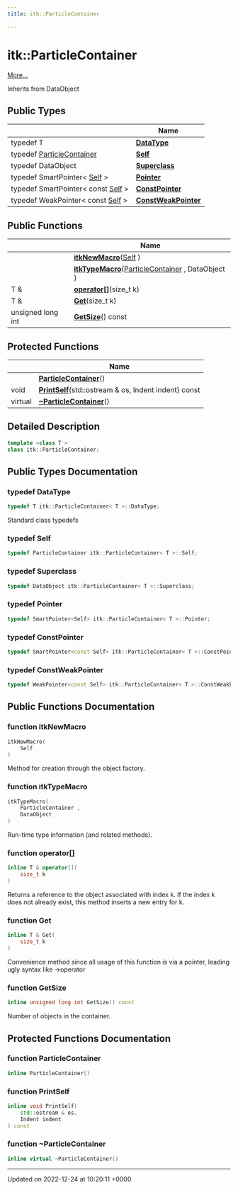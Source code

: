 ```yaml
---
title: itk::ParticleContainer

---
```


# itk::ParticleContainer



 [More...](#detailed-description)

Inherits from DataObject

## Public Types

|                | Name           |
| -------------- | -------------- |
| typedef T | **[DataType](../Classes/classitk_1_1ParticleContainer.md#typedef-datatype)**  |
| typedef [ParticleContainer](../Classes/classitk_1_1ParticleContainer.md) | **[Self](../Classes/classitk_1_1ParticleContainer.md#typedef-self)**  |
| typedef DataObject | **[Superclass](../Classes/classitk_1_1ParticleContainer.md#typedef-superclass)**  |
| typedef SmartPointer< [Self](../Classes/classitk_1_1ParticleContainer.md) > | **[Pointer](../Classes/classitk_1_1ParticleContainer.md#typedef-pointer)**  |
| typedef SmartPointer< const [Self](../Classes/classitk_1_1ParticleContainer.md) > | **[ConstPointer](../Classes/classitk_1_1ParticleContainer.md#typedef-constpointer)**  |
| typedef WeakPointer< const [Self](../Classes/classitk_1_1ParticleContainer.md) > | **[ConstWeakPointer](../Classes/classitk_1_1ParticleContainer.md#typedef-constweakpointer)**  |

## Public Functions

|                | Name           |
| -------------- | -------------- |
| | **[itkNewMacro](../Classes/classitk_1_1ParticleContainer.md#function-itknewmacro)**([Self](../Classes/classitk_1_1ParticleContainer.md) ) |
| | **[itkTypeMacro](../Classes/classitk_1_1ParticleContainer.md#function-itktypemacro)**([ParticleContainer](../Classes/classitk_1_1ParticleContainer.md) , DataObject ) |
| T & | **[operator[]](../Classes/classitk_1_1ParticleContainer.md#function-operator[])**(size_t k) |
| T & | **[Get](../Classes/classitk_1_1ParticleContainer.md#function-get)**(size_t k) |
| unsigned long int | **[GetSize](../Classes/classitk_1_1ParticleContainer.md#function-getsize)**() const |

## Protected Functions

|                | Name           |
| -------------- | -------------- |
| | **[ParticleContainer](../Classes/classitk_1_1ParticleContainer.md#function-particlecontainer)**() |
| void | **[PrintSelf](../Classes/classitk_1_1ParticleContainer.md#function-printself)**(std::ostream & os, Indent indent) const |
| virtual | **[~ParticleContainer](../Classes/classitk_1_1ParticleContainer.md#function-~particlecontainer)**() |

## Detailed Description

```cpp
template <class T >
class itk::ParticleContainer;
```

## Public Types Documentation

### typedef DataType

```cpp
typedef T itk::ParticleContainer< T >::DataType;
```


Standard class typedefs 


### typedef Self

```cpp
typedef ParticleContainer itk::ParticleContainer< T >::Self;
```


### typedef Superclass

```cpp
typedef DataObject itk::ParticleContainer< T >::Superclass;
```


### typedef Pointer

```cpp
typedef SmartPointer<Self> itk::ParticleContainer< T >::Pointer;
```


### typedef ConstPointer

```cpp
typedef SmartPointer<const Self> itk::ParticleContainer< T >::ConstPointer;
```


### typedef ConstWeakPointer

```cpp
typedef WeakPointer<const Self> itk::ParticleContainer< T >::ConstWeakPointer;
```


## Public Functions Documentation

### function itkNewMacro

```cpp
itkNewMacro(
    Self 
)
```


Method for creation through the object factory. 


### function itkTypeMacro

```cpp
itkTypeMacro(
    ParticleContainer ,
    DataObject 
)
```


Run-time type information (and related methods). 


### function operator[]

```cpp
inline T & operator[](
    size_t k
)
```


Returns a reference to the object associated with index k. If the index k does not already exist, this method inserts a new entry for k. 


### function Get

```cpp
inline T & Get(
    size_t k
)
```


Convenience method since all usage of this function is via a pointer, leading ugly syntax like ->operator[](k) 


### function GetSize

```cpp
inline unsigned long int GetSize() const
```


Number of objects in the container. 


## Protected Functions Documentation

### function ParticleContainer

```cpp
inline ParticleContainer()
```


### function PrintSelf

```cpp
inline void PrintSelf(
    std::ostream & os,
    Indent indent
) const
```


### function ~ParticleContainer

```cpp
inline virtual ~ParticleContainer()
```


-------------------------------

Updated on 2022-12-24 at 10:20:11 +0000